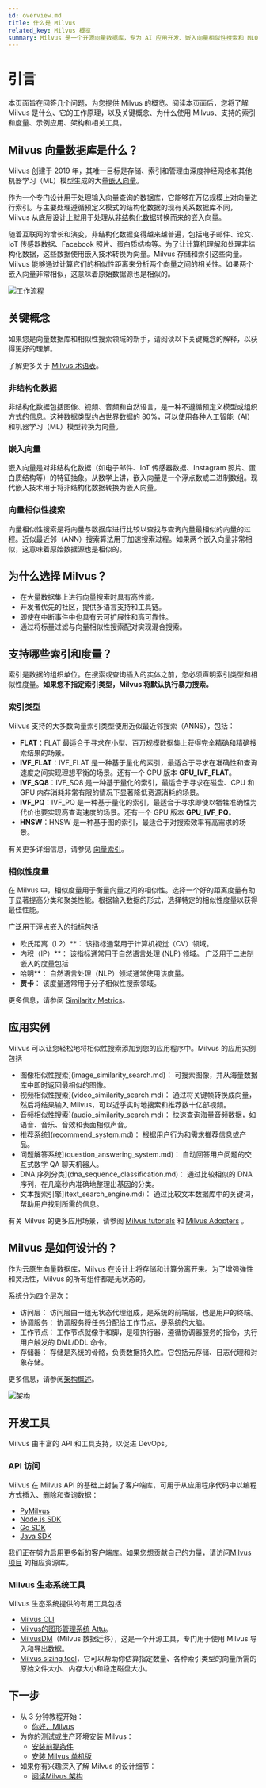 ```yaml
---
id: overview.md
title: 什么是 Milvus
related_key: Milvus 概览
summary: Milvus 是一个开源向量数据库，专为 AI 应用开发、嵌入向量相似性搜索和 MLOps 设计。
---
```


# 引言

本页面旨在回答几个问题，为您提供 Milvus 的概览。阅读本页面后，您将了解 Milvus 是什么、它的工作原理，以及关键概念、为什么使用 Milvus、支持的索引和度量、示例应用、架构和相关工具。

## Milvus 向量数据库是什么？

Milvus 创建于 2019 年，其唯一目标是存储、索引和管理由深度神经网络和其他机器学习（ML）模型生成的大量[嵌入向量](#嵌入向量)。

作为一个专门设计用于处理输入向量查询的数据库，它能够在万亿规模上对向量进行索引。与主要处理遵循预定义模式的结构化数据的现有关系数据库不同，Milvus 从底层设计上就用于处理从[非结构化数据](#非结构化数据)转换而来的嵌入向量。

随着互联网的增长和演变，非结构化数据变得越来越普遍，包括电子邮件、论文、IoT 传感器数据、Facebook 照片、蛋白质结构等。为了让计算机理解和处理非结构化数据，这些数据使用嵌入技术转换为向量。Milvus 存储和索引这些向量。Milvus 能够通过计算它们的相似性距离来分析两个向量之间的相关性。如果两个嵌入向量非常相似，这意味着原始数据源也是相似的。

![工作流程](/public/assets/milvus_workflow.jpeg "Milvus 工作流程。")

## 关键概念

如果您是向量数据库和相似性搜索领域的新手，请阅读以下关键概念的解释，以获得更好的理解。

了解更多关于 [Milvus 术语表](glossary.md)。

### 非结构化数据

非结构化数据包括图像、视频、音频和自然语言，是一种不遵循预定义模型或组织方式的信息。这种数据类型约占世界数据的 80%，可以使用各种人工智能（AI）和机器学习（ML）模型转换为向量。

### 嵌入向量

嵌入向量是对非结构化数据（如电子邮件、IoT 传感器数据、Instagram 照片、蛋白质结构等）的特征抽象。从数学上讲，嵌入向量是一个浮点数或二进制数组。现代嵌入技术用于将非结构化数据转换为嵌入向量。

### 向量相似性搜索

向量相似性搜索是将向量与数据库进行比较以查找与查询向量最相似的向量的过程。近似最近邻（ANN）搜索算法用于加速搜索过程。如果两个嵌入向量非常相似，这意味着原始数据源也是相似的。

## 为什么选择 Milvus？

- 在大量数据集上进行向量搜索时具有高性能。
- 开发者优先的社区，提供多语言支持和工具链。
- 即使在中断事件中也具有云可扩展性和高可靠性。
- 通过将标量过滤与向量相似性搜索配对实现混合搜索。

## 支持哪些索引和度量？

索引是数据的组织单位。在搜索或查询插入的实体之前，您必须声明索引类型和相似性度量。**如果您不指定索引类型，Milvus 将默认执行暴力搜索。**

### 索引类型

Milvus 支持的大多数向量索引类型使用近似最近邻搜索（ANNS），包括：

- **FLAT**：FLAT 最适合于寻求在小型、百万规模数据集上获得完全精确和精确搜索结果的场景。
- **IVF_FLAT**：IVF_FLAT 是一种基于量化的索引，最适合于寻求在准确性和查询速度之间实现理想平衡的场景。还有一个 GPU 版本 **GPU_IVF_FLAT**。
- **IVF_SQ8**：IVF_SQ8 是一种基于量化的索引，最适合于寻求在磁盘、CPU 和 GPU 内存消耗非常有限的情况下显著降低资源消耗的场景。
- **IVF_PQ**：IVF_PQ 是一种基于量化的索引，最适合于寻求即使以牺牲准确性为代价也要实现高查询速度的场景。还有一个 GPU 版本 **GPU_IVF_PQ**。
- **HNSW**：HNSW 是一种基于图的索引，最适合于对搜索效率有高需求的场景。

有关更多详细信息，请参见 [向量索引](index.md)。

### 相似性度量
在 Milvus 中，相似度量用于衡量向量之间的相似性。选择一个好的距离度量有助于显著提高分类和聚类性能。根据输入数据的形式，选择特定的相似性度量以获得最佳性能。

广泛用于浮点嵌入的指标包括

- 欧氏距离（L2）**： 该指标通常用于计算机视觉（CV）领域。
- 内积（IP）**： 该指标通常用于自然语言处理 (NLP) 领域。
  广泛用于二进制嵌入的度量包括
- 哈明**： 自然语言处理（NLP）领域通常使用该度量。
- **贾卡**： 该度量通常用于分子相似性搜索领域。

更多信息，请参阅 [Similarity Metrics](metric.md#floating)。

## 应用实例

Milvus 可以让您轻松地将相似性搜索添加到您的应用程序中。Milvus 的应用实例包括

- 图像相似性搜索](image_similarity_search.md)： 可搜索图像，并从海量数据库中即时返回最相似的图像。
- 视频相似性搜索](video_similarity_search.md)： 通过将关键帧转换成向量，然后将结果输入 Milvus，可以近乎实时地搜索和推荐数十亿部视频。
- 音频相似性搜索](audio_similarity_search.md)： 快速查询海量音频数据，如语音、音乐、音效和表面相似声音。
- 推荐系统](recommend_system.md)： 根据用户行为和需求推荐信息或产品。
- 问题解答系统](question_answering_system.md)： 自动回答用户问题的交互式数字 QA 聊天机器人。
- DNA 序列分类](dna_sequence_classification.md)： 通过比较相似的 DNA 序列，在几毫秒内准确地整理出基因的分类。
- 文本搜索引擎](text_search_engine.md)： 通过比较文本数据库中的关键词，帮助用户找到所需的信息。

有关 Milvus 的更多应用场景，请参阅 [Milvus tutorials](https://github.com/milvus-io/bootcamp/tree/master/solutions) 和 [Milvus Adopters](milvus_adopters.md) 。

## Milvus 是如何设计的？

作为云原生向量数据库，Milvus 在设计上将存储和计算分离开来。为了增强弹性和灵活性，Milvus 的所有组件都是无状态的。

系统分为四个层次：

- 访问层： 访问层由一组无状态代理组成，是系统的前端层，也是用户的终端。
- 协调服务： 协调服务将任务分配给工作节点，是系统的大脑。
- 工作节点： 工作节点就像手和脚，是哑执行器，遵循协调器服务的指令，执行用户触发的 DML/DDL 命令。
- 存储器： 存储是系统的骨骼，负责数据持久性。它包括元存储、日志代理和对象存储。

更多信息，请参阅[架构概述](architecture_overview.md)。

![架构](/public/assets/milvus_architecture.png "Milvus architecure.")

## 开发工具

Milvus 由丰富的 API 和工具支持，以促进 DevOps。

### API 访问

Milvus 在 Milvus API 的基础上封装了客户端库，可用于从应用程序代码中以编程方式插入、删除和查询数据：

- [PyMilvus](https://github.com/milvus-io/pymilvus)
- [Node.js SDK](https://github.com/milvus-io/milvus-sdk-node)
- [Go SDK](https://github.com/milvus-io/milvus-sdk-go)
- [Java SDK](https://github.com/milvus-io/milvus-sdk-java)

我们正在努力启用更多新的客户端库。如果您想贡献自己的力量，请访问[Milvus 项目](https://github.com/milvus-io) 的相应资源库。

### Milvus 生态系统工具

Milvus 生态系统提供的有用工具包括

- [Milvus CLI](https://github.com/zilliztech/milvus_cli#overview)
- [Milvus的图形管理系统 Attu](https://github.com/zilliztech/attu)。
- [MilvusDM](migrate_overview.md)（Milvus 数据迁移），这是一个开源工具，专门用于使用 Milvus 导入和导出数据。
- [Milvus sizing tool](https://milvus.io/tools/sizing/)，它可以帮助你估算指定数量、各种索引类型的向量所需的原始文件大小、内存大小和稳定磁盘大小。

## 下一步

- 从 3 分钟教程开始：
  - [你好，Milvus](quickstart.md)
- 为你的测试或生产环境安装 Milvus：
  - [安装前提条件](prerequisite-docker.md)
  - [安装 Milvus 单机版](install_standalone-docker.md)
- 如果你有兴趣深入了解 Milvus 的设计细节：
  - [阅读Milvus 架构](architecture_overview.md)
